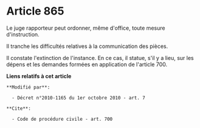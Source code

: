 # Article 865

Le juge rapporteur peut ordonner, même d'office, toute mesure d'instruction. 

Il tranche les difficultés relatives à la communication des pièces. 

Il constate l'extinction de l'instance. En ce cas, il statue, s'il y a lieu, sur les dépens et les demandes formées en
application de l'article 700.

**Liens relatifs à cet article**

	**Modifié par**:

	  - Décret n°2010-1165 du 1er octobre 2010 - art. 7

	**Cite**:

	  - Code de procédure civile - art. 700
